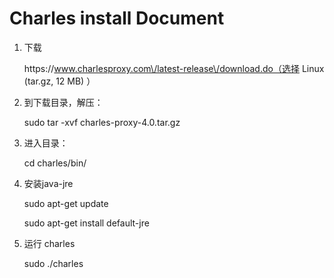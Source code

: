 # Charles install Document

1. 下载

    https:\/\/www.charlesproxy.com\/latest-release\/download.do（选择 Linux \(tar.gz, 12 MB\) ）

2. 到下载目录，解压：

   sudo tar -xvf charles-proxy-4.0.tar.gz

3. 进入目录：

   cd charles\/bin\/

4. 安装java-jre

   sudo apt-get update

   sudo apt-get install default-jre

5. 运行 charles

   sudo .\/charles


